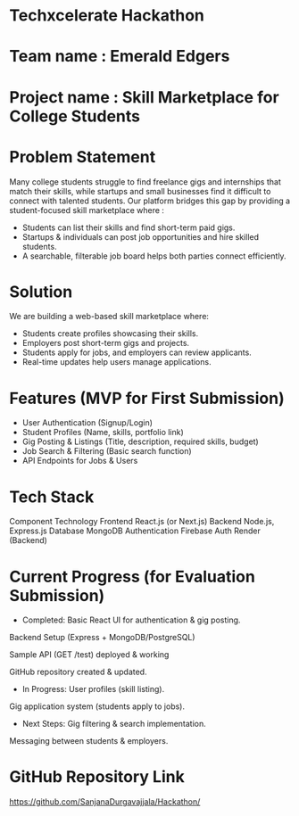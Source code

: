 # Techxcelerate Hackathon

# Team name : Emerald Edgers

# Project name : Skill Marketplace for College Students

# Problem Statement
Many college students struggle to find freelance gigs and internships that match their skills, while startups and small businesses find it difficult to connect with talented students. Our platform bridges this gap by providing a student-focused skill marketplace where : 
- Students can list their skills and find short-term paid gigs.
- Startups & individuals can post job opportunities and hire skilled students.
- A searchable, filterable job board helps both parties connect efficiently.
  
# Solution
We are building a web-based skill marketplace where:
- Students create profiles showcasing their skills.
- Employers post short-term gigs and projects.
- Students apply for jobs, and employers can review applicants.
- Real-time updates help users manage applications.
  
# Features (MVP for First Submission)
- User Authentication (Signup/Login)
- Student Profiles (Name, skills, portfolio link)
- Gig Posting & Listings (Title, description, required skills, budget)
- Job Search & Filtering (Basic search function)
- API Endpoints for Jobs & Users

# Tech Stack
Component	Technology
Frontend	React.js (or Next.js)
Backend	Node.js, Express.js
Database	MongoDB 
Authentication	Firebase Auth 
Render (Backend)

# Current Progress (for Evaluation Submission)
- Completed:
Basic React UI for authentication & gig posting.

Backend Setup (Express + MongoDB/PostgreSQL)

Sample API (GET /test) deployed & working

GitHub repository created & updated.

- In Progress:
User profiles (skill listing).

Gig application system (students apply to jobs).

- Next Steps:
Gig filtering & search implementation.

Messaging between students & employers.

# GitHub Repository Link
https://github.com/SanjanaDurgavajjala/Hackathon/
